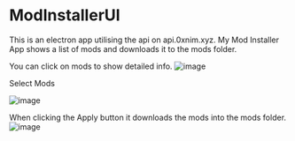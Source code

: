 # ModInstallerUI
This is an electron app utilising the api on api.0xnim.xyz. My Mod Installer App shows a list of mods and downloads it to the mods folder.

You can click on mods to show detailed info.
![image](https://user-images.githubusercontent.com/57798165/215009802-6f703869-ea59-49ea-8c2a-032de19f129e.png)

Select Mods 

![image](https://user-images.githubusercontent.com/57798165/215009908-13f9992a-c52e-455d-afd7-023a15bbc9fb.png)


When clicking the Apply button it downloads the mods into the mods folder.
![image](https://user-images.githubusercontent.com/57798165/215009960-83f8b6a6-9055-42e5-8857-db6656fe7f27.png)
